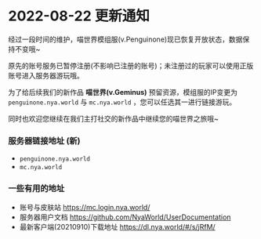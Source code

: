 # 2022-08-22 更新通知

经过一段时间的维护，喵世界模组服(v.Penguinone)现已恢复开放状态，数据保持不变哦~

原先的账号服务已暂停注册(不影响已注册的账号)；未注册过的玩家可以使用正版账号进入服务器游玩哦。

为了给后续我们的新作品 **喵世界(v.Geminus)** 预留资源，模组服的IP变更为 `penguinone.nya.world` 与 `mc.nya.world` ，您可以任选其一进行链接游玩。

同时也欢迎您继续在我们主打社交的新作品中继续您的喵世界之旅哦~

### 服务器链接地址 (新)
- `penguinone.nya.world`
- `mc.nya.world`
### 一些有用的地址
- 账号与皮肤站 https://mc.login.nya.world/
- 服务器用户文档 https://github.com/NyaWorld/UserDocumentation
- 最新客户端(20210910)下载地址 https://dl.nya.world/#/s/jRfM/
